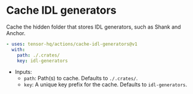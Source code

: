# Cache IDL generators

Cache the hidden folder that stores IDL generators, such as Shank and Anchor.

```yaml
- uses: tensor-hq/actions/cache-idl-generators@v1
  with:
    path: ./.crates/
    key: idl-generators
```

- Inputs:
  - `path`: Path(s) to cache. Defaults to `./.crates/`.
  - `key`: A unique key prefix for the cache. Defaults to `idl-generators`.
